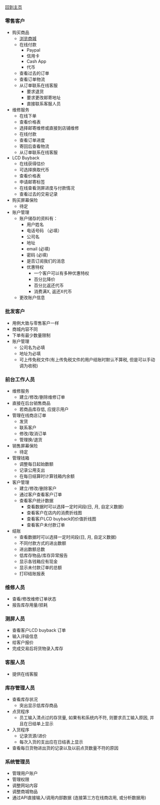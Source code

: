 [回到主页](./README.MD)

### 零售客户
- 购买商品
    - [浏览商城](./网页/README.MD)
    - 在线付款
        - Paypal
        - 信用卡
        - Cash App
        - 代币
    - 查看过去的订单
    - 查看订单物流
    - 从订单联系在线客服
        - 要求退货
        - 要求更改邮寄地址
        - 直接联系客服人员
- 维修服务
    - 在线下单
    - 查看价格表
    - 选择邮寄维修或直接到店铺维修
    - 在线付款
    - 查看订单进度
    - 寄回后查看物流
    - 从订单联系在线客服
- LCD Buyback
    - 在线获得估价
    - 可选择换取代币
    - 查看价格表
    - 申请邮寄标签
    - 在线查看测屏进度与付款情况
    - 查看过去的交易记录
- 购买屏幕保险
    - 待定
- 账户管理
    - 账户储存的资料有：
        - 用户姓名
        - 电话号码 （必填）
        - 公司名
        - 地址
        - email (必填)
        - 密码 (必填)
        - 是否订阅我们的消息
        - 优惠特权
            - 一个客户可以有多种优惠特权
            - 百分比降价
            - 百分比返还代币
            - 消费满X, 返还X代币
    - 更改账户信息


### 批发客户
- 用例大致与零售客户一样
- 商城内容不同
- 下单有最少数量限制
- 账户管理
    - 公司名为必填
    - 地址为必填
    - 可上传免税文件(有上传免税文件的用户结账时默认不算税, 但是可以手动调为收税)


### 前台工作人员
- 维修服务
    - 建立/修改/删除维修订单
- 直接在后台销售商品
    - 若商品库存低, 应提示用户
- 管理在线商店订单
    - 发货
    - 联系客户
    - 修改/取消订单
    - 管理换/退货
- 销售屏幕保险
    - 待定
- 管理钱箱
    - 调整每日起始数额
    - 记录公用支出
    - 在每日结算时计算钱箱内余额
- 客户管理
    - 建立/修改/删除客户
    - 通过客户查看客户订单
    - 查看客户统计数据
        - 查看数据时可以选择一定时间段(日, 月, 自定义数据)
        - 查看客户在店内的消费折线图
        - 查看客户LCD buyback的价值折线图
        - 查看客户未付款订单
- 结账
    - 查看数据时可以选择一定时间段(日, 月, 自定义数据)
    - 不同付款方式的进出数额
    - 进出数额总数
    - 低库存物品/库存异常报告
    - 显示各钱箱应有现金
    - 显示未付款订单的总额
    - 打印结账报表

### 维修人员
- 查看/修改维修订单状态
- 报告库存用量/损耗

### 测屏人员
- 查看客户LCD buyback 订单
- 输入评级信息
- 给客户报价
- 完成交易后将货物录入库存

### 客服人员
- 提供在线客服

### 库存管理人员
- 查看库存状况
    - 突出显示低库存商品
- 点货程序
    - 员工输入清点过的存货量, 如果有和系统内不符, 则要求员工输入原因, 并且在日结单上显示
- 入货程序
    - 记录货源/进价
    - 每次入货的支出应在日结表上显示
- 查看每日货物进出货的记录以及以前点货数量不符的原因

### 系统管理员
- 管理用户账户
- 管理权限
- 调整网站内容
- 调整商城物品
- 通过API直接输入/调用内部数据 (连接第三方在线商店用, 或分析数据用)
